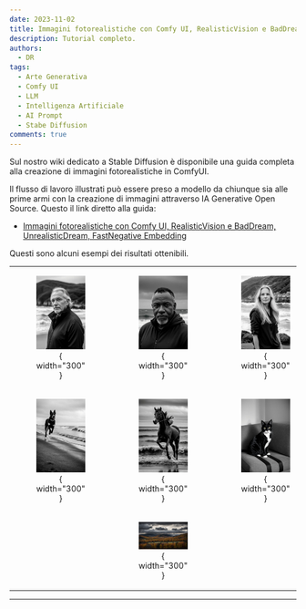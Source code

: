```yaml
---
date: 2023-11-02
title: Immagini fotorealistiche con Comfy UI, RealisticVision e BadDream, UnrealisticDream, FastNegative Embedding
description: Tutorial completo. 
authors: 
  - DR
tags:
  - Arte Generativa
  - Comfy UI
  - LLM
  - Intelligenza Artificiale
  - AI Prompt
  - Stabe Diffusion
comments: true
---
```


Sul nostro wiki dedicato a Stable Diffusion è disponibile una guida completa alla creazione di immagini fotorealistiche in ComfyUI.
 <!-- more -->

Il flusso di lavoro illustrati può essere preso a modello da chiunque sia alle prime armi con la creazione di immagini attraverso IA Generative Open Source. Questo il link diretto alla guida:

- [Immagini fotorealistiche con Comfy UI, RealisticVision e BadDream, UnrealisticDream, FastNegative Embedding](https://github.com/ABA-Sironi-Codex/Stable-Diffusion-Wiki/wiki/Immagini-fotorealistiche-con-Comfy-UI,-RealisticVision-e-BadDream,-UnrealisticDream,-FastNegative-Embedding)

Questi sono alcuni esempi dei risultati ottenibili.

|                   |                   |                   |
| :---------------: | :---------------: | :---------------: |
| <figure markdown>![Esempio](006_A.jpg){ width="300" }</figure> | <figure markdown>![Esempio](006_B.jpg){ width="300" }</figure> | <figure markdown>![Esempio](006_C.jpg){ width="300" } </figure> |
| <figure markdown>![Esempio](006_D.jpg){ width="300" }</figure> | <figure markdown>![Esempio](006_E.jpg){ width="300" }</figure> | <figure markdown>![Esempio](006_F.jpg){ width="300" } </figure> |
|   | <figure markdown>![Esempio](006_G.jpg){ width="300" }</figure> |   |

---
